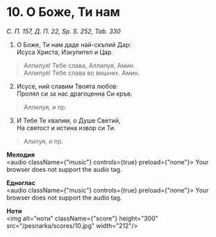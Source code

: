 # 10. О Боже, Ти нам

_С. П. 157, Д. П. 22, Sp. S. 252, Tab. 330_

1. О Боже, Ти нам даде най-скъпий Дар:  
Исуса Христа, Изкупител и Цар.  

> Аллилуя! Тебе слава, Аллилуя, Амин.  
> Аллилуя! Тебе слава во вишних. Амин.  

2. Исусе, ний славим Твоята любов:  
Пролял си за нас драгоценна Си кръв.  

> Аллилуя, и пр.  

3. И Тебе Те хвалим, о Душе Светий,  
На святост и истина извор си Ти.  

> Алилуя, и пр.

**Мелодия**  
<audio className={"music"} controls={true} preload={"none"}>
    <source src="/pesnarka/mp3/10.mp3" type="audio/mpeg"/>
    Your browser does not support the audio tag.
</audio>

**Едноглас**  
<audio className={"music"} controls={true} preload={"none"}>
    <source src="/pesnarka/transp/10.mp3" type="audio/mpeg"/>
    Your browser does not support the audio tag.
</audio>

**Ноти**  
<img alt="ноти" className={"score"} height="300" src="/pesnarka/scores/10.jpg" width="212"/>

